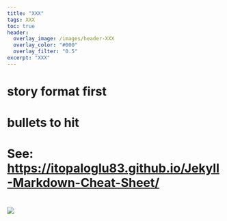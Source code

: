 ```yaml
---
title: "XXX"
tags: XXX
toc: true
header:
  overlay_image: /images/header-XXX
  overlay_color: "#000"
  overlay_filter: "0.5"
excerpt: "XXX"
---
```


# story format first

# bullets to hit

# See: https://itopaloglu83.github.io/Jekyll-Markdown-Cheat-Sheet/
# ![](/blog/images/escalations2.png)